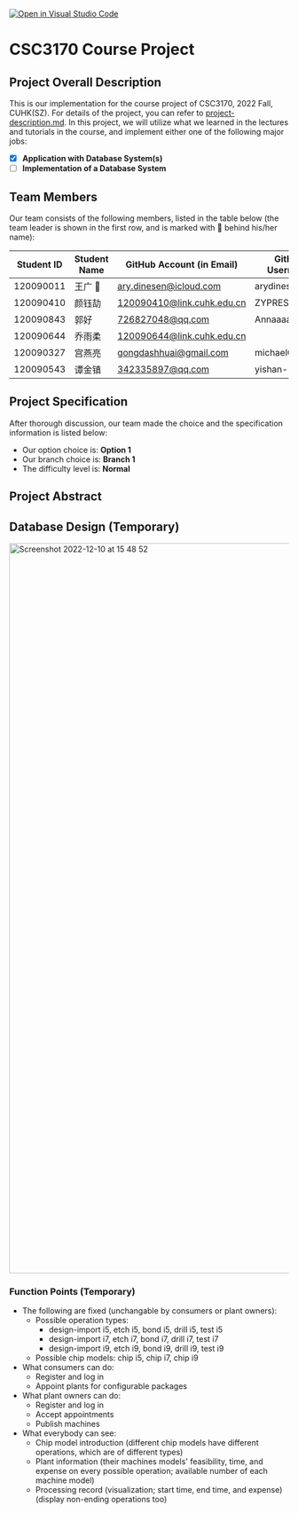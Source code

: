 [![Open in Visual Studio Code](https://classroom.github.com/assets/open-in-vscode-c66648af7eb3fe8bc4f294546bfd86ef473780cde1dea487d3c4ff354943c9ae.svg)](https://classroom.github.com/online_ide?assignment_repo_id=9433693&assignment_repo_type=AssignmentRepo)
# CSC3170 Course Project

## Project Overall Description

This is our implementation for the course project of CSC3170, 2022 Fall, CUHK(SZ). For details of the project, you can refer to [project-description.md](project-description.md). In this project, we will utilize what we learned in the lectures and tutorials in the course, and implement either one of the following major jobs:

<!-- Please fill in "x" to replace the blank space between "[]" to tick the todo item; it's ticked on the first one by default. -->

- [x] **Application with Database System(s)**
- [ ] **Implementation of a Database System**

## Team Members 

Our team consists of the following members, listed in the table below (the team leader is shown in the first row, and is marked with 🚩 behind his/her name):

<!-- change the info below to be the real case -->

| Student ID | Student Name | GitHub Account (in Email)   | GitHub Username |
| ---------- | ------------ | --------------------------- | --------------- |
| 120090011  | 王广 🚩       | ary.dinesen@icloud.com      | arydinesen     |
| 120090410  | 颜钰劼        | 120090410@link.cuhk.edu.cn  | ZYPRESSEN000    |
| 120090843  | 郭好          | 726827048@qq.com            | Annaaaa997      |
| 120090644  | 乔雨柔         | 120090644@link.cuhk.edu.cn |                 |
| 120090327  | 宫燕亮         | gongdashhuai@gmail.com     | michaelGGGL     |
| 120090543  | 谭金镇         | 342335897@qq.com           | yishan-13        |

## Project Specification

<!-- You should remove the terms/sentence that is not necessary considering your option/branch/difficulty choice -->

After thorough discussion, our team made the choice and the specification information is listed below:

- Our option choice is: **Option 1**
- Our branch choice is: **Branch 1**
- The difficulty level is: **Normal**

## Project Abstract

## Database Design (Temporary)

<img width="1317" alt="Screenshot 2022-12-10 at 15 48 52" src="https://user-images.githubusercontent.com/90801772/206839368-57c4087e-7552-4889-8787-1a8d1c8c8216.png">


### Function Points (Temporary)

- The following are fixed (unchangable by consumers or plant owners):
	- Possible operation types: 
		- design-import i5, etch i5, bond i5, drill i5, test i5
		- design-import i7, etch i7, bond i7, drill i7, test i7
		- design-import i9, etch i9, bond i9, drill i9, test i9
	- Possible chip models: chip i5, chip i7, chip i9
- What consumers can do:
	- Register and log in
	- Appoint plants for configurable packages
- What plant owners can do:
	- Register and log in
	- Accept appointments
	- Publish machines 
- What everybody can see:
	- Chip model introduction (different chip models have different operations, which are of different types) 
	- Plant information (their machines models' feasibility, time, and expense on every possible operation; available number of each machine model)
	- Processing record (visualization; start time, end time, and expense) (display non-ending operations too)
